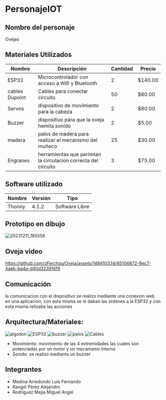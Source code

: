 # PersonajeIOT
## Nombre del personaje
Ovejas
## Materiales Utilizados
|  Nombre  | Descripción | Cantidad | Precio |
|----------|-------------|----------|--------|
| ESP32    | Microcontrolador con acceso a Wifi y Bluetooth| 2 | $140.00 |
| cables Dupoint | Cables para conectar circuito | 50 | $60.00 |
| Servos | dispositivo de movimiento para la cabeza | 2 | $80.00 |
| Buzzer | dispositivo para que la oveja hemita sonido | 2 | $5.00 |
| madera  | palos de madera para realizar el mecanismo del muñeco | 25 | $30.00 |
| Engranes | herramientas que perimtan la circulacion correcta del circuito | 3 | $75.00 |
## Software utilizado
| Nombre | Versión | Tipo |
|--------|---------|------|
| Thonny | 4.1.2 | Software Libre |

## Prototipo en dibujo

![20231211_185558](https://github.com/zFerchou/Oveja/assets/148410334/058982d7-3193-4830-b94b-8fdab9372d23)

## Oveja video

https://github.com/zFerchou/Oveja/assets/148410334/65106872-8ec7-4aeb-ba4a-d40d323916f9

## Comunicación 
la comunicacion con el dispositivo se realizo mediante una conexion web en una aplicacion, con esta misma se le daban las ordenes a la ESP32
y con esta misma relizaba las acciones

## Arquitectura/Materiales:
![algodon](https://github.com/zFerchou/Oveja/assets/148410334/c7effe28-7065-487a-8f54-395631b31a85)
![ESP32](https://github.com/zFerchou/Oveja/assets/148410334/15f3e710-0d60-4e60-88bf-e81be0472da2)
![buzzer](https://github.com/zFerchou/Oveja/assets/148410334/cd08185b-b01e-4bfa-872e-266f6de66149)
![palos](https://github.com/zFerchou/Oveja/assets/148410334/cd853086-6dbf-4ba1-a0b3-402c78988af0)
![Cables](https://github.com/zFerchou/Oveja/assets/148410334/c676983b-8c76-4889-9b56-f2f3dc8e569f)



* Movimiento: movimiento de las 4 extremidades las cuales son potenciadas por un motor y un mecanismo interno
* Sonido: se realizo mediante un buzzer
## Integrantes
* Medina Arredondo Luis Fernando
* Rangel Pérez Alejandro
* Rodriguez Mejia Miguel Angel
